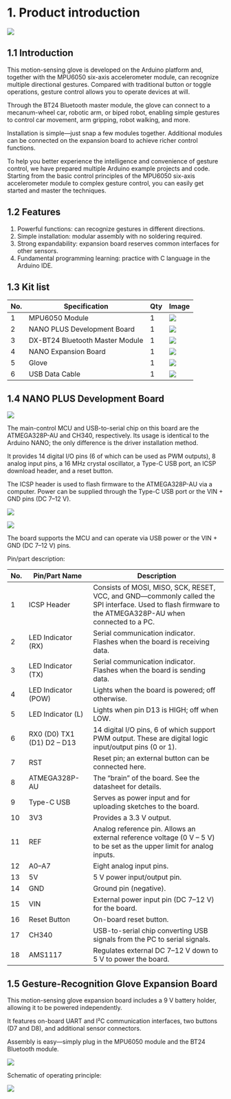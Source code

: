 # 1. Product introduction

![](media/1.png)

## 1.1 Introduction

This motion-sensing glove is developed on the Arduino platform and, together with the MPU6050 six-axis accelerometer module, can recognize multiple directional gestures. Compared with traditional button or toggle operations, gesture control allows you to operate devices at will.

Through the BT24 Bluetooth master module, the glove can connect to a mecanum-wheel car, robotic arm, or biped robot, enabling simple gestures to control car movement, arm gripping, robot walking, and more.

Installation is simple—just snap a few modules together. Additional modules can be connected on the expansion board to achieve richer control functions.

To help you better experience the intelligence and convenience of gesture control, we have prepared multiple Arduino example projects and code. Starting from the basic control principles of the MPU6050 six-axis accelerometer module to complex gesture control, you can easily get started and master the techniques.

## 1.2 Features

1. Powerful functions: can recognize gestures in different directions.  
2. Simple installation: modular assembly with no soldering required.
3. Strong expandability: expansion board reserves common interfaces for other sensors.  
4. Fundamental programming learning: practice with C language in the Arduino IDE.

## 1.3 Kit list

| No.  | Specification                   | Qty  | Image                                    |
| ---- | ------------------------------- | ---- | ---------------------------------------- |
| 1    | MPU6050 Module                  | 1    | ![](media/2.png) |
| 2    | NANO PLUS Development Board     | 1    | ![](media/3.png) |
| 3    | DX-BT24 Bluetooth Master Module | 1    | ![](media/4.png) |
| 4    | NANO Expansion Board            | 1    | ![](media/5.png) |
| 5    | Glove                           | 1    | ![](media/6.png) |
| 6    | USB Data Cable                  | 1    | ![](media/7.png) |

## 1.4 NANO PLUS Development Board

![](media/8.png)

The main-control MCU and USB-to-serial chip on this board are the ATMEGA328P-AU and CH340, respectively. Its usage is identical to the Arduino NANO; the only difference is the driver installation method.

It provides 14 digital I/O pins (6 of which can be used as PWM outputs), 8 analog input pins, a 16 MHz crystal oscillator, a Type-C USB port, an ICSP download header, and a reset button.

The ICSP header is used to flash firmware to the ATMEGA328P-AU via a computer. Power can be supplied through the Type-C USB port or the VIN + GND pins (DC 7–12 V).

![](media/9.png)

![](media/10.png)

The board supports the MCU and can operate via USB power or the VIN + GND (DC 7–12 V) pins.

Pin/part description:

| No.  | Pin/Part Name              | Description                                                  |
| ---- | -------------------------- | ------------------------------------------------------------ |
| 1    | ICSP Header                | Consists of MOSI, MISO, SCK, RESET, VCC, and GND—commonly called the SPI interface. Used to flash firmware to the ATMEGA328P-AU when connected to a PC. |
| 2    | LED Indicator (RX)         | Serial communication indicator. Flashes when the board is receiving data. |
| 3    | LED Indicator (TX)         | Serial communication indicator. Flashes when the board is sending data. |
| 4    | LED Indicator (POW)        | Lights when the board is powered; off otherwise.             |
| 5    | LED Indicator (L)          | Lights when pin D13 is HIGH; off when LOW.                   |
| 6    | RX0 (D0) TX1 (D1) D2 – D13 | 14 digital I/O pins, 6 of which support PWM output. These are digital logic input/output pins (0 or 1). |
| 7    | RST                        | Reset pin; an external button can be connected here.         |
| 8    | ATMEGA328P-AU              | The “brain” of the board. See the datasheet for details.     |
| 9    | Type-C USB                 | Serves as power input and for uploading sketches to the board. |
| 10   | 3V3                        | Provides a 3.3 V output.                                     |
| 11   | REF                        | Analog reference pin. Allows an external reference voltage (0 V – 5 V) to be set as the upper limit for analog inputs. |
| 12   | A0–A7                      | Eight analog input pins.                                     |
| 13   | 5V                         | 5 V power input/output pin.                                  |
| 14   | GND                        | Ground pin (negative).                                       |
| 15   | VIN                        | External power input pin (DC 7–12 V) for the board.          |
| 16   | Reset Button               | On-board reset button.                                       |
| 17   | CH340                      | USB-to-serial chip converting USB signals from the PC to serial signals. |
| 18   | AMS1117                    | Regulates external DC 7–12 V down to 5 V to power the board. |

## 1.5 Gesture-Recognition Glove Expansion Board

This motion-sensing glove expansion board includes a 9 V battery holder, allowing it to be powered independently.

It features on-board UART and I²C communication interfaces, two buttons (D7 and D8), and additional sensor connectors.

Assembly is easy—simply plug in the MPU6050 module and the BT24 Bluetooth module.

![](media/11.png)

Schematic of operating principle:

![](media/12.png)

